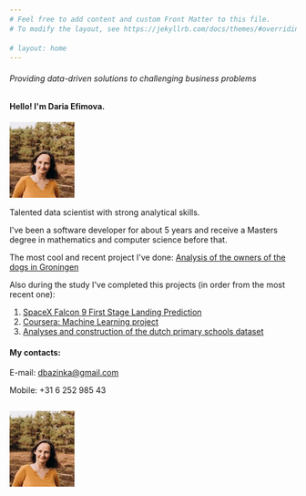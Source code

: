 ```yaml
---
# Feel free to add content and custom Front Matter to this file.
# To modify the layout, see https://jekyllrb.com/docs/themes/#overriding-theme-defaults

# layout: home
---
```


###### Providing data-driven solutions to challenging business problems


#### Hello!  I'm Daria Efimova. 

![photo](photo.jpg)

Talented data scientist with strong analytical skills. 

I've been a software developer for about 5 years 
and receive a Masters degree in mathematics and computer science before that.

The most cool and recent project I've done:
    [Analysis of the owners of the dogs in Groningen](./Nederland/Gron_pet_analysis/index_dogs.html)



Also during the study I've completed this projects (in order from the most recent one):
1. [SpaceX Falcon 9 First Stage Landing Prediction](./SpaceXPrediction/index_spacex.html)
2. [Coursera: Machine Learning project](./MLCourseraProject/MLCourseraProject.md)
3. [Analyses and construction of the dutch primary schools dataset](./school_data/index_school.html)







#### My contacts:

E-mail: dbazinka@gmail.com 

Mobile: +31 6 252 985 43


```python

```

<img style="float: center;" src="photo.jpg">



```python

```


```python

```
